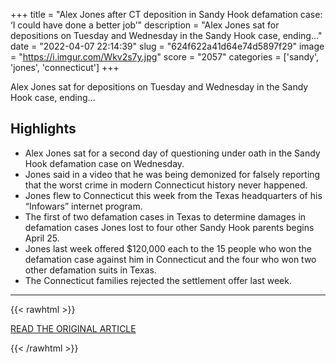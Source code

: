 +++
title = "Alex Jones after CT deposition in Sandy Hook defamation case: ‘I could have done a better job’"
description = "Alex Jones sat for depositions on Tuesday and Wednesday in the Sandy Hook case, ending..."
date = "2022-04-07 22:14:39"
slug = "624f622a41d64e74d5897f29"
image = "https://i.imgur.com/Wkv2s7y.jpg"
score = "2057"
categories = ['sandy', 'jones', 'connecticut']
+++

Alex Jones sat for depositions on Tuesday and Wednesday in the Sandy Hook case, ending...

## Highlights

- Alex Jones sat for a second day of questioning under oath in the Sandy Hook defamation case on Wednesday.
- Jones said in a video that he was being demonized for falsely reporting that the worst crime in modern Connecticut history never happened.
- Jones flew to Connecticut this week from the Texas headquarters of his “Infowars” internet program.
- The first of two defamation cases in Texas to determine damages in defamation cases Jones lost to four other Sandy Hook parents begins April 25.
- Jones last week offered $120,000 each to the 15 people who won the defamation case against him in Connecticut and the four who won two other defamation suits in Texas.
- The Connecticut families rejected the settlement offer last week.

---

{{< rawhtml >}}
  <p class="article-category">
    <a target="_blank" href="https://www.newstimes.com/news/article/Alex-Jones-after-CT-deposition-in-Sandy-Hook-17062211.php">READ THE ORIGINAL ARTICLE</a>
  </p>
{{< /rawhtml >}}
